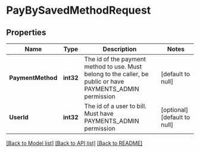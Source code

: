 # PayBySavedMethodRequest

## Properties
Name | Type | Description | Notes
------------ | ------------- | ------------- | -------------
**PaymentMethod** | **int32** | The id of the payment method to use. Must belong to the caller, be public or have PAYMENTS_ADMIN permission | [default to null]
**UserId** | **int32** | The id of a user to bill. Must have PAYMENTS_ADMIN permission | [optional] [default to null]

[[Back to Model list]](../README.md#documentation-for-models) [[Back to API list]](../README.md#documentation-for-api-endpoints) [[Back to README]](../README.md)


